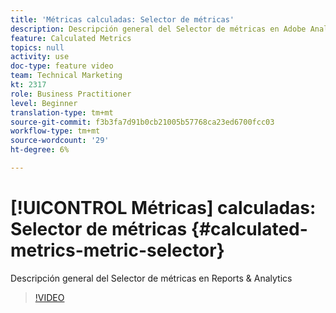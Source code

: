 ```yaml
---
title: 'Métricas calculadas: Selector de métricas'
description: Descripción general del Selector de métricas en Adobe Analytics
feature: Calculated Metrics
topics: null
activity: use
doc-type: feature video
team: Technical Marketing
kt: 2317
role: Business Practitioner
level: Beginner
translation-type: tm+mt
source-git-commit: f3b3fa7d91b0cb21005b57768ca23ed6700fcc03
workflow-type: tm+mt
source-wordcount: '29'
ht-degree: 6%

---
```



# [!UICONTROL Métricas] calculadas: Selector de métricas  {#calculated-metrics-metric-selector}

Descripción general del Selector de métricas en Reports &amp; Analytics

>[!VIDEO](https://video.tv.adobe.com/v/25410/?quality=12)
